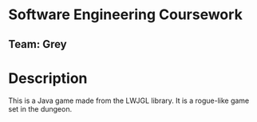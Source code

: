# Software Engineering Coursework
## Team: Grey

# Description
This is a Java game made from the LWJGL library. It is a rogue-like game set in the dungeon.
